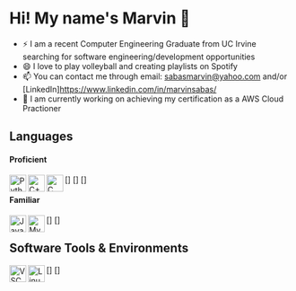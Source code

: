 #  Hi! My name's Marvin 👋
* ⚡ I am a recent Computer Engineering Graduate from UC Irvine searching for software engineering/development opportunities
* 😄 I love to play volleyball and creating playlists on Spotify 
* 📫 You can contact me through email: sabasmarvin@yahoo.com and/or [LinkedIn]https://www.linkedin.com/in/marvinsabas/
* 🌱 I am currently working on achieving my certification as a AWS Cloud Practioner

## Languages
#### Proficient
[<img align="left" alt="Python" width="30px" src="https://raw.githubusercontent.com/Thomas-George-T/Thomas-George-T/master/assets/python.svg"/>]
[<img align="left" alt="C++" width="30px" src="https://raw.githubusercontent.com/yurijserrano/Github-Profile-Readme-Logos/master/programming%20languages/c%2B%2B.svg"/>]
[<img align="left" alt="C" width="30px" src="https://raw.githubusercontent.com/yurijserrano/Github-Profile-Readme-Logos/master/programming%20languages/c.svg"/>]

#### Familiar
[<img align="left" alt="Java" width="30px" src="https://raw.githubusercontent.com/yurijserrano/Github-Profile-Readme-Logos/master/programming%20languages/java.svg"/>]
[<img align="left" alt="MySQL" width="30px" src="https://raw.githubusercontent.com/yurijserrano/Github-Profile-Readme-Logos/master/databases/mysql.svg"/>]

## Software Tools & Environments
[<img align="left" alt="VSCode" width="30px" src="https://raw.githubusercontent.com/yurijserrano/Github-Profile-Readme-Logos/master/text%20editors/vscode.svg"/>]
[<img align="left" alt="Linux" width="30px" src="https://raw.githubusercontent.com/Thomas-George-T/Thomas-George-T/master/assets/linux-tux.svg"/>]
<!--
**basedmarv/basedmarv** is a ✨ _special_ ✨ repository because its `README.md` (this file) appears on your GitHub profile.

Here are some ideas to get you started:

- 🔭 I’m currently working on ...
- 🌱 I’m currently learning ...
- 👯 I’m looking to collaborate on ...
- 🤔 I’m looking for help with ...
- 💬 Ask me about ...
- 📫 How to reach me: ...
- 😄 Pronouns: ...
- ⚡ Fun fact: ...
-->
